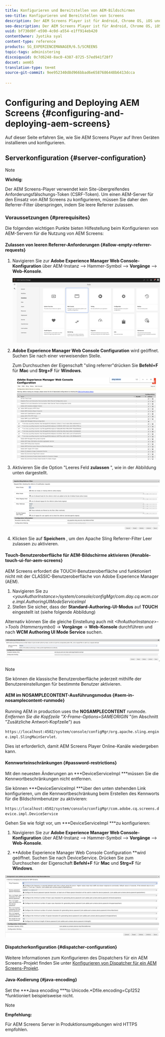 ```yaml
---
title: Konfigurieren und Bereitstellen von AEM-Bildschirmen
seo-title: Konfigurieren und Bereitstellen von Screens
description: Der AEM Screens Player ist für Android, Chrome OS, iOS und Windows verfügbar. Diese Seite beschreibt die Konfiguration und Bereitstellung von AEM Screens und fasst die h/w-Auswahlrichtlinien für Player-Geräte zusammen.
seo-description: Der AEM Screens Player ist für Android, Chrome OS, iOS und Windows verfügbar. Diese Seite beschreibt die Konfiguration und Bereitstellung von AEM Screens und fasst die h/w-Auswahlrichtlinien für Player-Geräte zusammen.
uuid: bf730d0f-e590-4c0d-a554-e1ff914eb420
contentOwner: Jyotika syal
content-type: reference
products: SG_EXPERIENCEMANAGER/6.5/SCREENS
topic-tags: administering
discoiquuid: 0c7d6248-8ac0-4387-8725-57ed941f28f7
docset: aem65
translation-type: tm+mt
source-git-commit: 9ee952340d8d966bbad6e6587686448b6413dcca

---
```



# Configuring and Deploying AEM Screens {#configuring-and-deploying-aem-screens}

Auf dieser Seite erfahren Sie, wie Sie AEM Screens Player auf Ihren Geräten installieren und konfigurieren.

## Serverkonfiguration {#server-configuration}

>[!NOTE]
>
>**Wichtig**:
>
>Der AEM Screens-Player verwendet kein Site-übergreifendes Anforderungsfälschungs-Token (CSRF-Token). Um einen AEM-Server für den Einsatz von AEM Screens zu konfigurieren, müssen Sie daher den Referrer-Filter überspringen, indem Sie leere Referrer zulassen.

### Voraussetzungen {#prerequisites}

Die folgenden wichtigen Punkte bieten Hilfestellung beim Konfigurieren von AEM-Servern für die Nutzung von AEM Screens:

#### Zulassen von leeren Referrer-Anforderungen {#allow-empty-referrer-requests}

1. Navigieren Sie zur **Adobe Experience Manager Web Console-Konfiguration** über AEM-Instanz —> Hammer-Symbol —> **Vorgänge** —> **Web-Konsole**.

   ![screen_shot_2019-07-31at91253am](assets/screen_shot_2019-07-31at91253am.png)

1. **Adobe Experience Manager Web Console Configuration** wird geöffnet. Suchen Sie nach einer verweisenden Stelle.

   Zum Durchsuchen der Eigenschaft &quot;sling referrer&quot;drücken Sie **Befehl+F** für **Mac** und **Strg+F** für **Windows**.

   ![screen_shot_2019-07-31at91728am](assets/screen_shot_2019-07-31at91728am.png)

1. Aktivieren Sie die Option &quot;Leeres Feld **zulassen** &quot;, wie in der Abbildung unten dargestellt.

   ![screen_shot_2019-07-31at91807am](assets/screen_shot_2019-07-31at91807am.png)

1. Klicken Sie auf **Speichern** , um den Apache Sling Referrer-Filter Leer zulassen zu aktivieren.

#### Touch-Benutzeroberfläche für AEM-Bildschirme aktivieren {#enable-touch-ui-for-aem-screens}

AEM Screens erfordert die TOUCH-Benutzeroberfläche und funktioniert nicht mit der CLASSIC-Benutzeroberfläche von Adobe Experience Manager (AEM).

1. Navigieren Sie zu *&lt;yourAuthorInstance>/system/console/configMgr/com.day.cq.wcm.core.impl.AuthoringUIModeServiceImpl*
1. Stellen Sie sicher, dass der **Standard-Authoring-UI-Modus** auf **TOUCH** eingestellt ist (siehe folgende Abbildung)

Alternativ können Sie die gleiche Einstellung auch mit *&lt;IhrAuthorInstance>*->*Tools (Hammersymbol)* -> **Vorgänge** -> **Web-Konsole** durchführen und nach **WCM Authoring UI Mode Service** suchen.

![screen_shot_2018-12-04at22425pm](assets/screen_shot_2018-12-04at22425pm.png)

>[!NOTE]
>
>Sie können die klassische Benutzeroberfläche jederzeit mithilfe der Benutzereinstellungen für bestimmte Benutzer aktivieren.

#### AEM im NOSAMPLECONTENT-Ausführungsmodus {#aem-in-nosamplecontent-runmode}

Running AEM in production uses the **NOSAMPLECONTENT** runmode. *Entfernen Sie die Kopfzeile &quot;X-Frame-Options=SAMEORIGIN* &quot;(im Abschnitt &quot;Zusätzliche Antwort-Kopfzeile&quot;) aus

`https://localhost:4502/system/console/configMgr/org.apache.sling.engine.impl.SlingMainServlet`.

Dies ist erforderlich, damit AEM Screens Player Online-Kanäle wiedergeben kann.

#### Kennworteinschränkungen {#password-restrictions}

Mit den neuesten Änderungen an ***DeviceServiceImpl ***müssen Sie die Kennwortbeschränkungen nicht entfernen.

Sie können ***DeviceServiceImpl ***über den unten stehenden Link konfigurieren, um die Kennwortbeschränkung beim Erstellen des Kennworts für die Bildschirmbenutzer zu aktivieren:

`https://localhost:4502/system/console/configMgr/com.adobe.cq.screens.device.impl.DeviceService`

Gehen Sie wie folgt vor, um ***DeviceServiceImpl ***zu konfigurieren:

1. Navigieren Sie zur **Adobe Experience Manager Web Console-Konfiguration** über AEM-Instanz —> Hammer-Symbol —> **Vorgänge** —> **Web-Konsole**.

1. **Adobe Experience Manager Web Console Configuration **wird geöffnet. Suchen Sie nach DeviceService. Drücken Sie zum Durchsuchen der Eigenschaft **Befehl+F** für **Mac** und **Strg+F** für **Windows**.

![screen_shot_2019-07-31at92058am](assets/screen_shot_2019-07-31at92058am.png)

#### Dispatcherkonfiguration {#dispatcher-configuration}

Weitere Informationen zum Konfigurieren des Dispatchers für ein AEM Screens-Projekt finden Sie unter [Konfigurieren von Dispatcher für ein AEM Screens-Projekt](dispatcher-configurations-aem-screens.md).

#### Java-Kodierung {#java-encoding}

Set the ***Java encoding ***to Unicode.*Dfile.encoding=Cp1252 *funktioniert beispielsweise nicht.

>[!NOTE]
>
>**Empfehlung:**
>
>Für AEM Screens Server in Produktionsumgebungen wird HTTPS empfohlen.

